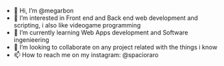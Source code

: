 - 👋 Hi, I’m @megarbon
- 👀 I’m interested in Front end and Back end web development and scripting, i also like videogame programming
- 🌱 I’m currently learning Web Apps development and Software ingenieering
- 💞️ I’m looking to collaborate on any project related with the things i know
- 📫 How to reach me on my instagram: @spacioraro

<!---
megarbon/megarbon is a ✨ special ✨ repository because its `README.md` (this file) appears on your GitHub profile.
You can click the Preview link to take a look at your changes.
--->
